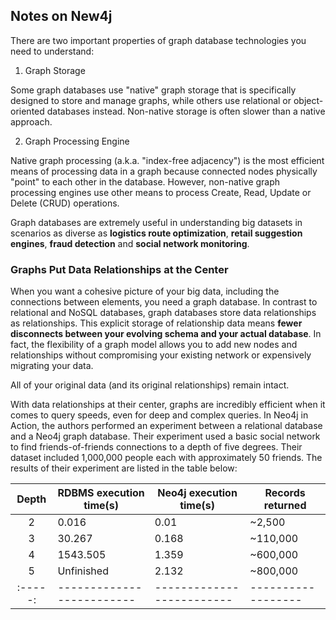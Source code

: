 ## Notes on New4j

There are two important properties of graph database technologies you need to understand:

1. Graph Storage

Some graph databases use "native" graph storage that is specifically designed to store and
manage graphs, while others use relational or object-oriented databases instead. Non-native
storage is often slower than a native approach.

2. Graph Processing Engine

Native graph processing (a.k.a. "index-free adjacency") is the most efficient means of
processing data in a graph because connected nodes physically "point" to each other in
the database. However, non-native graph processing engines use other means to process
Create, Read, Update or Delete (CRUD) operations.

Graph databases are
extremely useful in understanding big datasets in scenarios as diverse as **logistics route
optimization**, **retail suggestion engines**, **fraud detection** and **social network
monitoring**.

### Graphs Put Data Relationships at the Center

When you want a cohesive picture of your big data, including the connections between elements, you
need a graph database. In contrast to relational and NoSQL databases, graph databases store data
relationships as relationships. This explicit storage of relationship data means **fewer disconnects
between your evolving schema and your actual database**.  In fact, the flexibility of a graph model
allows you to add new nodes and relationships without compromising your existing network or
expensively migrating your data.

All of your original data (and its original relationships) remain intact.

With data relationships at their center, graphs are incredibly efficient when it comes to query
speeds, even for deep and complex queries. In Neo4j in Action, the authors performed an experiment
between a relational database and a Neo4j graph database.  Their experiment used a basic social
network to find friends-of-friends connections to a depth of five degrees. Their dataset included
1,000,000 people each with approximately 50 friends. The results of their experiment are listed in
the table below:

| Depth | RDBMS execution time(s) | Neo4j execution time(s) | Records returned |
|:-----:|-------------------------|-------------------------|------------------|
| 2     | 0.016                   | 0.01                    | ~2,500           |
| 3     | 30.267                  | 0.168                   | ~110,000         |
| 4     | 1543.505                | 1.359                   | ~600,000         |
| 5     | Unfinished              | 2.132                   | ~800,000         |
|:-----:|-------------------------|-------------------------|------------------|


